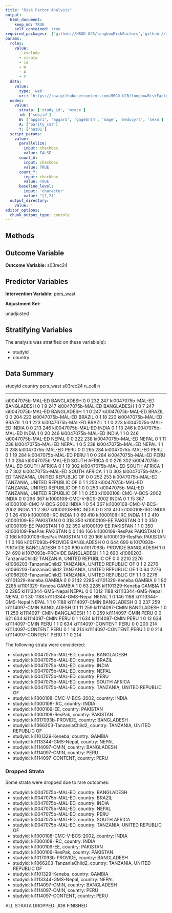 ```yaml
---
title: "Risk Factor Analysis"
output: 
  html_document:
    keep_md: TRUE
    self_contained: true
required_packages:  ['github://HBGD-UCB/longbowRiskFactors','github://jeremyrcoyle/skimr@vector_types', 'github://tlverse/delayed']
params:
  roles:
    value:
      - exclude
      - strata
      - id
      - W
      - A
      - Y
  data: 
    value: 
      type: 'web'
      uri: 'https://raw.githubusercontent.com/HBGD-UCB/longbowRiskFactors/master/inst/sample_data/birthwt_data.rdata'
  nodes:
    value:
      strata: ['study_id', 'mrace']
      id: ['subjid']
      W: ['apgar1', 'apgar5', 'gagebrth', 'mage', 'meducyrs', 'sexn']
      A: ['parity_cat']
      Y: ['haz01']
  script_params:
    value:
      parallelize:
        input: checkbox
        value: FALSE
      count_A:
        input: checkbox
        value: TRUE
      count_Y:
        input: checkbox
        value: TRUE        
      baseline_level:
        input: 'character'
        value: "[1,2)"
  output_directory:
    value: ''
editor_options: 
  chunk_output_type: console
---
```








## Methods
## Outcome Variable

**Outcome Variable:** s03rec24

## Predictor Variables

**Intervention Variable:** pers_wast

**Adjustment Set:**

unadjusted

## Stratifying Variables

The analysis was stratified on these variable(s):

* studyid
* country

## Data Summary

studyid                    country                        pers_wast    s03rec24   n_cell      n
-------------------------  -----------------------------  ----------  ---------  -------  -----
ki0047075b-MAL-ED          BANGLADESH                     0                   0      232    247
ki0047075b-MAL-ED          BANGLADESH                     0                   1        8    247
ki0047075b-MAL-ED          BANGLADESH                     1                   0        7    247
ki0047075b-MAL-ED          BANGLADESH                     1                   1        0    247
ki0047075b-MAL-ED          BRAZIL                         0                   0      204    223
ki0047075b-MAL-ED          BRAZIL                         0                   1       18    223
ki0047075b-MAL-ED          BRAZIL                         1                   0        1    223
ki0047075b-MAL-ED          BRAZIL                         1                   1        0    223
ki0047075b-MAL-ED          INDIA                          0                   0      213    246
ki0047075b-MAL-ED          INDIA                          0                   1       13    246
ki0047075b-MAL-ED          INDIA                          1                   0       20    246
ki0047075b-MAL-ED          INDIA                          1                   1        0    246
ki0047075b-MAL-ED          NEPAL                          0                   0      222    238
ki0047075b-MAL-ED          NEPAL                          0                   1       11    238
ki0047075b-MAL-ED          NEPAL                          1                   0        5    238
ki0047075b-MAL-ED          NEPAL                          1                   1        0    238
ki0047075b-MAL-ED          PERU                           0                   0      265    284
ki0047075b-MAL-ED          PERU                           0                   1       19    284
ki0047075b-MAL-ED          PERU                           1                   0        0    284
ki0047075b-MAL-ED          PERU                           1                   1        0    284
ki0047075b-MAL-ED          SOUTH AFRICA                   0                   0      276    302
ki0047075b-MAL-ED          SOUTH AFRICA                   0                   1       19    302
ki0047075b-MAL-ED          SOUTH AFRICA                   1                   0        7    302
ki0047075b-MAL-ED          SOUTH AFRICA                   1                   1        0    302
ki0047075b-MAL-ED          TANZANIA, UNITED REPUBLIC OF   0                   0      252    253
ki0047075b-MAL-ED          TANZANIA, UNITED REPUBLIC OF   0                   1        1    253
ki0047075b-MAL-ED          TANZANIA, UNITED REPUBLIC OF   1                   0        0    253
ki0047075b-MAL-ED          TANZANIA, UNITED REPUBLIC OF   1                   1        0    253
ki1000108-CMC-V-BCS-2002   INDIA                          0                   0      296    367
ki1000108-CMC-V-BCS-2002   INDIA                          0                   1       15    367
ki1000108-CMC-V-BCS-2002   INDIA                          1                   0       54    367
ki1000108-CMC-V-BCS-2002   INDIA                          1                   1        2    367
ki1000108-IRC              INDIA                          0                   0      313    410
ki1000108-IRC              INDIA                          0                   1       26    410
ki1000108-IRC              INDIA                          1                   0       69    410
ki1000108-IRC              INDIA                          1                   1        2    410
ki1000109-EE               PAKISTAN                       0                   0      318    350
ki1000109-EE               PAKISTAN                       0                   1        0    350
ki1000109-EE               PAKISTAN                       1                   0       32    350
ki1000109-EE               PAKISTAN                       1                   1        0    350
ki1000109-ResPak           PAKISTAN                       0                   0      146    166
ki1000109-ResPak           PAKISTAN                       0                   1        0    166
ki1000109-ResPak           PAKISTAN                       1                   0       20    166
ki1000109-ResPak           PAKISTAN                       1                   1        0    166
ki1017093b-PROVIDE         BANGLADESH                     0                   0      644    690
ki1017093b-PROVIDE         BANGLADESH                     0                   1       20    690
ki1017093b-PROVIDE         BANGLADESH                     1                   0       24    690
ki1017093b-PROVIDE         BANGLADESH                     1                   1        2    690
ki1066203-TanzaniaChild2   TANZANIA, UNITED REPUBLIC OF   0                   0     2210   2276
ki1066203-TanzaniaChild2   TANZANIA, UNITED REPUBLIC OF   0                   1        2   2276
ki1066203-TanzaniaChild2   TANZANIA, UNITED REPUBLIC OF   1                   0       64   2276
ki1066203-TanzaniaChild2   TANZANIA, UNITED REPUBLIC OF   1                   1        0   2276
ki1101329-Keneba           GAMBIA                         0                   0     2142   2285
ki1101329-Keneba           GAMBIA                         0                   1       80   2285
ki1101329-Keneba           GAMBIA                         1                   0       63   2285
ki1101329-Keneba           GAMBIA                         1                   1        0   2285
ki1113344-GMS-Nepal        NEPAL                          0                   0     1012   1188
ki1113344-GMS-Nepal        NEPAL                          0                   1       30   1188
ki1113344-GMS-Nepal        NEPAL                          1                   0      146   1188
ki1113344-GMS-Nepal        NEPAL                          1                   1        0   1188
ki1114097-CMIN             BANGLADESH                     0                   0      237    259
ki1114097-CMIN             BANGLADESH                     0                   1       11    259
ki1114097-CMIN             BANGLADESH                     1                   0       11    259
ki1114097-CMIN             BANGLADESH                     1                   1        0    259
ki1114097-CMIN             PERU                           0                   0      621    634
ki1114097-CMIN             PERU                           0                   1        1    634
ki1114097-CMIN             PERU                           1                   0       12    634
ki1114097-CMIN             PERU                           1                   1        0    634
ki1114097-CONTENT          PERU                           0                   0      200    214
ki1114097-CONTENT          PERU                           0                   1       14    214
ki1114097-CONTENT          PERU                           1                   0        0    214
ki1114097-CONTENT          PERU                           1                   1        0    214


The following strata were considered:

* studyid: ki0047075b-MAL-ED, country: BANGLADESH
* studyid: ki0047075b-MAL-ED, country: BRAZIL
* studyid: ki0047075b-MAL-ED, country: INDIA
* studyid: ki0047075b-MAL-ED, country: NEPAL
* studyid: ki0047075b-MAL-ED, country: PERU
* studyid: ki0047075b-MAL-ED, country: SOUTH AFRICA
* studyid: ki0047075b-MAL-ED, country: TANZANIA, UNITED REPUBLIC OF
* studyid: ki1000108-CMC-V-BCS-2002, country: INDIA
* studyid: ki1000108-IRC, country: INDIA
* studyid: ki1000109-EE, country: PAKISTAN
* studyid: ki1000109-ResPak, country: PAKISTAN
* studyid: ki1017093b-PROVIDE, country: BANGLADESH
* studyid: ki1066203-TanzaniaChild2, country: TANZANIA, UNITED REPUBLIC OF
* studyid: ki1101329-Keneba, country: GAMBIA
* studyid: ki1113344-GMS-Nepal, country: NEPAL
* studyid: ki1114097-CMIN, country: BANGLADESH
* studyid: ki1114097-CMIN, country: PERU
* studyid: ki1114097-CONTENT, country: PERU

### Dropped Strata

Some strata were dropped due to rare outcomes:

* studyid: ki0047075b-MAL-ED, country: BANGLADESH
* studyid: ki0047075b-MAL-ED, country: BRAZIL
* studyid: ki0047075b-MAL-ED, country: INDIA
* studyid: ki0047075b-MAL-ED, country: NEPAL
* studyid: ki0047075b-MAL-ED, country: PERU
* studyid: ki0047075b-MAL-ED, country: SOUTH AFRICA
* studyid: ki0047075b-MAL-ED, country: TANZANIA, UNITED REPUBLIC OF
* studyid: ki1000108-CMC-V-BCS-2002, country: INDIA
* studyid: ki1000108-IRC, country: INDIA
* studyid: ki1000109-EE, country: PAKISTAN
* studyid: ki1000109-ResPak, country: PAKISTAN
* studyid: ki1017093b-PROVIDE, country: BANGLADESH
* studyid: ki1066203-TanzaniaChild2, country: TANZANIA, UNITED REPUBLIC OF
* studyid: ki1101329-Keneba, country: GAMBIA
* studyid: ki1113344-GMS-Nepal, country: NEPAL
* studyid: ki1114097-CMIN, country: BANGLADESH
* studyid: ki1114097-CMIN, country: PERU
* studyid: ki1114097-CONTENT, country: PERU


ALL STRATA DROPPED. JOB FINISHED
















